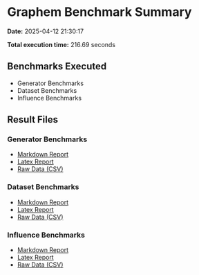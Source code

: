 # Graphem Benchmark Summary

**Date:** 2025-04-12 21:30:17

**Total execution time:** 216.69 seconds

## Benchmarks Executed

- Generator Benchmarks
- Dataset Benchmarks
- Influence Benchmarks

## Result Files

### Generator Benchmarks

- [Markdown Report](generator_benchmarks/generator_benchmarks.markdown)
- [Latex Report](generator_benchmarks/generator_benchmarks.latex)
- [Raw Data (CSV)](generator_benchmarks/generator_benchmarks.csv)

### Dataset Benchmarks

- [Markdown Report](dataset_benchmarks/dataset_benchmarks.markdown)
- [Latex Report](dataset_benchmarks/dataset_benchmarks.latex)
- [Raw Data (CSV)](dataset_benchmarks/dataset_benchmarks.csv)

### Influence Benchmarks

- [Markdown Report](influence_benchmarks/influence_benchmarks.markdown)
- [Latex Report](influence_benchmarks/influence_benchmarks.latex)
- [Raw Data (CSV)](influence_benchmarks/influence_benchmarks.csv)

